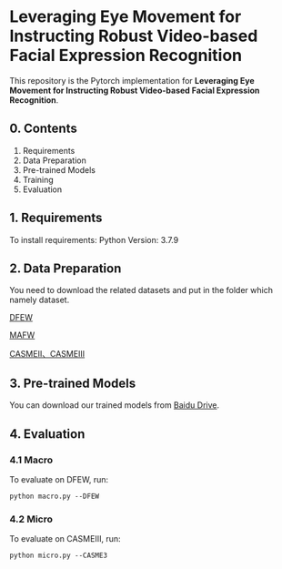 # Leveraging Eye Movement for Instructing Robust Video-based Facial Expression Recognition

This repository is the Pytorch implementation for  **Leveraging Eye Movement for Instructing Robust Video-based Facial Expression Recognition**.


## 0. Contents

1. Requirements
2. Data Preparation
3. Pre-trained Models
4. Training
5. Evaluation

## 1. Requirements

To install requirements:
Python Version: 3.7.9

## 2. Data Preparation

You need to download the related datasets  and put in the folder which namely dataset.

[DFEW](https://dfew-dataset.github.io/)

[MAFW](https://github.com/MAFW-database/MAFW)

[CASMEⅡ、CASMEⅢ](http://casme.psych.ac.cn/casme/)


## 3. Pre-trained Models

You can download our trained models from [Baidu Drive](xxx).

## 4. Evaluation


### 4.1 Macro

To evaluate on DFEW, run:

```
python macro.py --DFEW
```

### 4.2 Micro

To evaluate on CASMEⅢ, run:

```
python micro.py --CASME3
```

